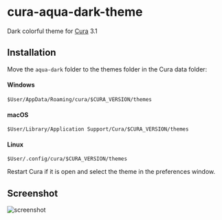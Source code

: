 # cura-aqua-dark-theme

Dark colorful theme for [Cura](https://github.com/Ultimaker/Cura) 3.1

## Installation
Move the `aqua-dark` folder to the themes folder in the Cura data folder:

#### Windows
`$User/AppData/Roaming/cura/$CURA_VERSION/themes`
#### macOS
`$User/Library/Application Support/Cura/$CURA_VERSION/themes`
#### Linux
`$User/.config/cura/$CURA_VERSION/themes`

Restart Cura if it is open and select the theme in the preferences window.

## Screenshot
![screenshot](https://i.imgur.com/bFbMKWA.png)
